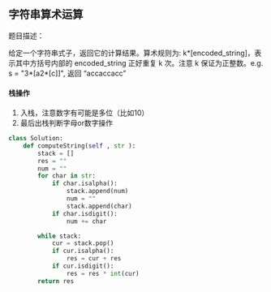 ## 字符串算术运算

题目描述：

给定一个字符串式子，返回它的计算结果。算术规则为: k*[encoded_string]，表示其中方括号内部的 encoded_string 正好重复 k 次。注意 k 保证为正整数。e.g. s = "3*[a2*[c]]", 返回 “accaccacc”

#### 栈操作

1. 入栈，注意数字有可能是多位（比如10）
2. 最后出栈判断字母or数字操作

```python
class Solution:
    def computeString(self , str ):
        stack = []
        res = ""
        num = ""
        for char in str:
            if char.isalpha():
                stack.append(num)
                num = ""
                stack.append(char)
            if char.isdigit():
                num += char

        while stack:
            cur = stack.pop()
            if cur.isalpha():
                res = cur + res
            if cur.isdigit():
                res = res * int(cur)
        return res
```

